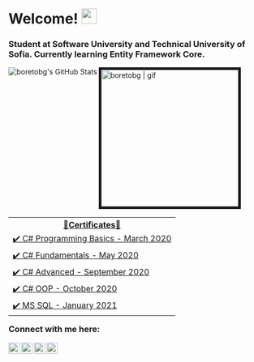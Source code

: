 # Welcome! <img src="https://user-images.githubusercontent.com/1303154/88677602-1635ba80-d120-11ea-84d8-d263ba5fc3c0.gif" width="30px"> 
### Student at Software University and Technical University of Sofia. Currently learning Entity Framework Core.
<img align="left" alt="boretobg's GitHub Stats" src="https://github-readme-stats.vercel.app/api?username=boretobg&count_private=true&theme=tokyonight&hide=prs&show_icons=true" />
<img aling="left" alt="boretobg | gif" width="270px" border="5" src="https://miro.medium.com/max/1360/0*7Q3yvSIv_t0ioJ-Z.gif" />

<table style="float: left;">
    <tr>
         <th> <a href="https://softuni.bg/users/profile/certificates?username=BobbyStefanov"> 📜Certificates📜</th>
     </tr>
     <tr>
         <td> <a href="https://softuni.bg/certificates/details/81539/201dbf5b">✔️ C# Programming Basics - March 2020</a> </td>
     </tr>
     <tr>
         <td> <a href="https://softuni.bg/certificates/details/86277/6684d0be">✔️ C# Fundamentals - May 2020</a> </td>
     </tr>
     <tr>
         <td> <a href="https://softuni.bg/certificates/details/90343/be5155d6">✔️ C# Advanced - September 2020</a>  </td>
     </tr>
     <tr>
         <td> <a href="https://softuni.bg/certificates/details/95786/2c2a95c3">✔️ C# OOP - October 2020</a> </td>
     </tr>
     <tr>
         <td><a href="https://softuni.bg/certificates/details/97753/7180e6b7">✔️ MS SQL - January 2021</a>  </td>
     </tr>
 </table> 

### Connect with me here:

[<img align="left" alt="boretobg | Instagram" width="22px" src="https://assets.stickpng.com/images/580b57fcd9996e24bc43c521.png" />][instagram]
[<img align="left" alt="boretobg | Facebook" width="22px" src="https://upload.wikimedia.org/wikipedia/commons/thumb/0/05/Facebook_Logo_%282019%29.png/1024px-Facebook_Logo_%282019%29.png" />][facebook]
[<img align="left" alt="boretobg | Youtube" width="22px" src="https://i.pinimg.com/originals/de/1c/91/de1c91788be0d791135736995109272a.png" />][youtube]
[<img align="left" alt="boretobg | Spotify" width="22px" src="https://www.freepnglogos.com/uploads/spotify-logo-png/file-spotify-logo-png-4.png" />][spotify]


[facebook]: https://facebook.com/boretobg
[instagram]: https://instagram.com/bobbystefanov
[youtube]: https://www.youtube.com/paddingtonyt
[spotify]: https://open.spotify.com/user/21kbmgahty4nyq4tycetkhn5i